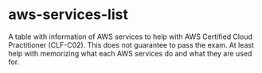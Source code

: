 # aws-services-list
A table with information of AWS services to help with AWS Certified Cloud Practitioner (CLF-C02). This does not guarantee to pass the exam. At least help with memorizing what each AWS services do and what they are used for.
